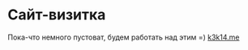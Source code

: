 # Сайт-визитка
Пока-что немного пустоват, будем работать над этим =)
[k3k14.me](https://k3k14.me "k3k14.me")
